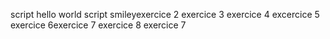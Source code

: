 script hello world
script smileyexercice 2
exercice 3 
exercice 4 
excercice 5 
exercice 6exercice 7 
exercice 8 
exercice 7